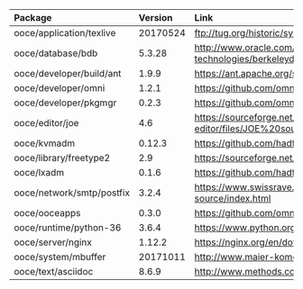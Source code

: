 | Package | Version | Link | Maintainer |
| :------ | :------ | :--- | :--------- |
| ooce/application/texlive	| 20170524	| ftp://tug.org/historic/systems/texlive/2017/ | [omniosorg](https://github.com/omniosorg)
| ooce/database/bdb		| 5.3.28	| http://www.oracle.com/technetwork/database/database-technologies/berkeleydb/downloads/index.html | [omniosorg](https://github.com/omniosorg)
| ooce/developer/build/ant	| 1.9.9		| https://ant.apache.org/srcdownload.cgi | [omniosorg](https://github.com/omniosorg)
| ooce/developer/omni		| 1.2.1		| https://github.com/omniosorg/omni/releases | [omniosorg](https://github.com/omniosorg)
| ooce/developer/pkgmgr		| 0.2.3		| https://github.com/omniosorg/pkgmgr/releases | [omniosorg](https://github.com/omniosorg)
| ooce/editor/joe		| 4.6		| https://sourceforge.net/projects/joe-editor/files/JOE%20sources/ | [omniosorg](https://github.com/omniosorg)
| ooce/kvmadm			| 0.12.3	| https://github.com/hadfl/kvmadm/releases | [omniosorg](https://github.com/omniosorg)
| ooce/library/freetype2	| 2.9		| https://sourceforge.net/projects/freetype/files/freetype2/ | [omniosorg](https://github.com/omniosorg)
| ooce/lxadm			| 0.1.6		| https://github.com/hadfl/lxadm/releases | [omniosorg](https://github.com/omniosorg)
| ooce/network/smtp/postfix	| 3.2.4		| https://www.swissrave.ch/mirror/postfix-source/index.html | [omniosorg](https://github.com/omniosorg)
| ooce/ooceapps			| 0.3.0		| https://github.com/omniosorg/ooceapps/releases | [omniosorg](https://github.com/omniosorg)
| ooce/runtime/python-36	| 3.6.4		| https://www.python.org/downloads/source/ | [omniosorg](https://github.com/omniosorg)
| ooce/server/nginx		| 1.12.2	| https://nginx.org/en/download.html | [omniosorg](https://github.com/omniosorg)
| ooce/system/mbuffer		| 20171011	| http://www.maier-komor.de/mbuffer.html | [omniosorg](https://github.com/omniosorg)
| ooce/text/asciidoc		| 8.6.9		| http://www.methods.co.nz/asciidoc/ | [omniosorg](https://github.com/omniosorg)
